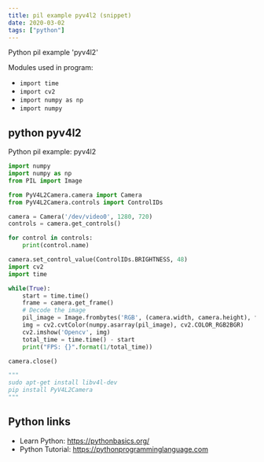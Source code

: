 ```yaml
---
title: pil example pyv4l2 (snippet)
date: 2020-03-02
tags: ["python"]
---
```

Python pil example 'pyv4l2'


Modules used in program: 
* `import time `
* `import cv2 `
* `import numpy as np `
* `import numpy`

## python pyv4l2

Python pil example: pyv4l2

```python
import numpy
import numpy as np 
from PIL import Image

from PyV4L2Camera.camera import Camera
from PyV4L2Camera.controls import ControlIDs

camera = Camera('/dev/video0', 1280, 720)
controls = camera.get_controls()

for control in controls:
    print(control.name)

camera.set_control_value(ControlIDs.BRIGHTNESS, 48)
import cv2 
import time 

while(True):
    start = time.time()
    frame = camera.get_frame()
    # Decode the image
    pil_image = Image.frombytes('RGB', (camera.width, camera.height), frame, 'raw', 'RGB')
    img = cv2.cvtColor(numpy.asarray(pil_image), cv2.COLOR_RGB2BGR)
    cv2.imshow('Opencv', img)
    total_time = time.time() - start 
    print("FPS: {}".format(1/total_time))

camera.close()

"""
sudo apt-get install libv4l-dev
pip install PyV4L2Camera
"""

```

## Python links

- Learn Python: https://pythonbasics.org/
- Python Tutorial: https://pythonprogramminglanguage.com
